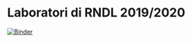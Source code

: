 # Laboratori di RNDL 2019/2020

[![Binder](https://mybinder.org/badge_logo.svg)](https://mybinder.org/v2/gh/heygent/rndl_lab/HEAD)
